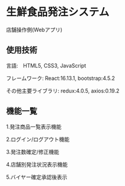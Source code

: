# 生鮮食品発注システム

店舗操作側(Webアプリ)

## 使用技術

言語:　HTML5, CSS3, JavaScript

フレームワーク: React:16.13.1, bootstrap:4.5.2

その他主要ライブラリ: redux:4.0.5, axios:0.19.2

## 機能一覧

1.発注商品一覧表示機能

2.ログイン/ログアウト機能

3.発注数確定/修正機能

4.店舗別発注状況表示機能

5.バイヤー確定承認後表示

